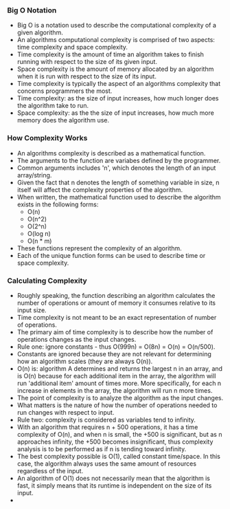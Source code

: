 ### Big O Notation

- Big O is a notation used to describe the computational complexity of a given algorithm.
- An algorithms computational complexity is comprised of two aspects: time complexity and space complexity.
- Time complexity is the amount of time an algorithm takes to finish running with respect to the size of its given input.
- Space complexity is the amount of memory allocated by an algorithm when it is run with respect to the size of its input.
- Time complexity is typically the aspect of an algorithms complexity that concerns programmers the most.
- Time complexity: as the size of input increases, how much longer does the algorithm take to run.
- Space complexity: as the the size of input increases, how much more memory does the algorithm use.

### How Complexity Works
- An algorithms complexity is described as a mathematical function.
- The arguments to the function are variabes defined by the programmer.
- Common arguments includes 'n', which denotes the length of an input array/string.
- Given the fact that n denotes the length of something variable in size, n itself will affect the complexity properties of the algorithm.
- When written, the mathematical function used to describe the algorithm exists in the following forms: 
  - O(n)
  - O(n^2)
  - O(2^n)
  - O(log n)
  - O(n * m)
- These functions represent the complexity of an algorithm.
- Each of the unique function forms can be used to describe time or space complexity.

### Calculating Complexity
- Roughly speaking, the function describing an algorithm calculates the number of operations or amount of memory it consumes relative to its input size.
- Time complexity is not meant to be an exact representation of number of operations.
- The primary aim of time complexity is to describe how the number of operations changes as the input changes.
- Rule one: ignore constants - thus O(999n) = O(8n) = O(n) = O(n/500).
- Constants are ignored because they are not relevant for determining how an algorithm scales (they are always O(n)).
- O(n) is: algorithm A determines and returns the largest n in an array, and is O(n) because for each additional item in the array, the algorithm will run 'additional item' amount of times more. More specifically, for each n increase in elements in the array, the algorithm will run n more times.
- The point of complexity is to analyze the algorithm as the input changes.
- What matters is the nature of how the number of operations needed to run changes with respect to input.
- Rule two: complexity is considered as variables tend to infinity.
- With an algorithm that requires n + 500 operations, it has a time complexity of O(n), and when n is small, the +500 is significant, but as n approaches infinity, the +500 becomes insignificant, thus complexity analysis is to be performed as if n is tending toward infinity.
- The best complexity possible is O(1), called constant time/space. In this case, the algorithm always uses the same amount of resources regardless of the input.
- An algorithm of O(1) does not necessarily mean that the algorithm is fast, it simply means that its runtime is independent on the size of its input.
- 
